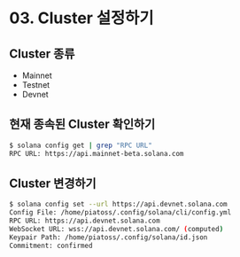 # 03. Cluster 설정하기

## Cluster 종류

- Mainnet
- Testnet
- Devnet

## 현재 종속된 Cluster 확인하기

```bash
$ solana config get | grep "RPC URL"
RPC URL: https://api.mainnet-beta.solana.com
```

## Cluster 변경하기

```bash
$ solana config set --url https://api.devnet.solana.com
Config File: /home/piatoss/.config/solana/cli/config.yml
RPC URL: https://api.devnet.solana.com
WebSocket URL: wss://api.devnet.solana.com/ (computed)
Keypair Path: /home/piatoss/.config/solana/id.json
Commitment: confirmed
```